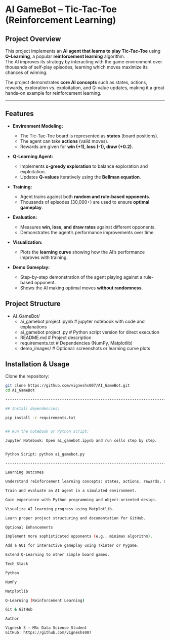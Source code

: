 # AI GameBot – Tic-Tac-Toe (Reinforcement Learning)

## Project Overview
This project implements an **AI agent that learns to play Tic-Tac-Toe** using **Q-Learning**, a popular **reinforcement learning** algorithm.  
The AI improves its strategy by interacting with the game environment over thousands of self-play episodes, learning which moves maximize its chances of winning.

The project demonstrates **core AI concepts** such as states, actions, rewards, exploration vs. exploitation, and Q-value updates, making it a great hands-on example for reinforcement learning.

---

## Features
- **Environment Modeling:**  
  - The Tic-Tac-Toe board is represented as **states** (board positions).  
  - The agent can take **actions** (valid moves).  
  - Rewards are given for **win (+1), loss (-1), draw (+0.2)**.  

- **Q-Learning Agent:**  
  - Implements **ε-greedy exploration** to balance exploration and exploitation.  
  - Updates **Q-values** iteratively using the **Bellman equation**.  

- **Training:**  
  - Agent trains against both **random and rule-based opponents**.  
  - Thousands of episodes (30,000+) are used to ensure **optimal gameplay**.  

- **Evaluation:**  
  - Measures **win, loss, and draw rates** against different opponents.  
  - Demonstrates the agent’s performance improvements over time.  

- **Visualization:**  
  - Plots the **learning curve** showing how the AI’s performance improves with training.  

- **Demo Gameplay:**  
  - Step-by-step demonstration of the agent playing against a rule-based opponent.  
  - Shows the AI making optimal moves **without randomness**.  


## Project Structure


- AI_GameBot/
  - ai_gamebot project.ipynb     # jupyter notebook with code and explanations
  - ai_gamebot project .py       # Python script version for direct execution
  - README.md                    # Project description
  - requirements.txt             # Dependencies (NumPy, Matplotlib)
  - demo_images/                 # Optional: screenshots or learning curve plots


## Installation & Usage

Clone the repository:
```bash
git clone https://github.com/vigneshs007/AI_GameBot.git
cd AI_GameBot

-----------------------------------------------------------------------------------------------------------------------------------------

## Install dependencies:

pip install -r requirements.txt


## Run the notebook or Python script:

Jupyter Notebook: Open ai_gamebot.ipynb and run cells step by step.


Python Script: python ai_gamebot.py

----------------------------------------------------------------------------------------------------------------------------------------

Learning Outcomes

Understand reinforcement learning concepts: states, actions, rewards, Q-values, ε-greedy policy.

Train and evaluate an AI agent in a simulated environment.

Gain experience with Python programming and object-oriented design.

Visualize AI learning progress using Matplotlib.

Learn proper project structuring and documentation for GitHub.

Optional Enhancements

Implement more sophisticated opponents (e.g., minimax algorithm).

Add a GUI for interactive gameplay using Tkinter or Pygame.

Extend Q-Learning to other simple board games.

Tech Stack

Python

NumPy

Matplotlib

Q-Learning (Reinforcement Learning)

Git & GitHub

Author

Vignesh S – MSc Data Science Student
GitHub: https://github.com/vigneshs007